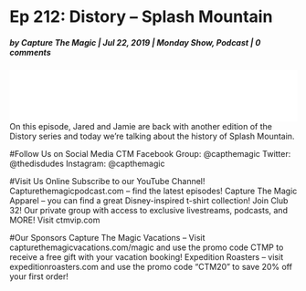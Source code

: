 # Ep 212: Distory – Splash Mountain

##### by Capture The Magic | Jul 22, 2019 | Monday Show, Podcast | 0 comments

<iframe style="border: none" src="//html5-player.libsyn.com/embed/episode/id/10279553/height/90/theme/custom/thumbnail/yes/direction/backward/render-playlist/no/custom-color/43245d/" height="90" width="100%" scrolling="no"  allowfullscreen webkitallowfullscreen mozallowfullscreen oallowfullscreen msallowfullscreen></iframe>
On this episode,  Jared and Jamie are back with another edition of the Distory series and today we’re talking about the history of Splash Mountain.

#Follow Us on Social Media
CTM Facebook Group: @capthemagic
Twitter: @thedisdudes
Instagram: @capthemagic

#Visit Us Online
Subscribe to our YouTube Channel!
Capturethemagicpodcast.com – find the latest episodes!
Capture The Magic Apparel – you can find a great Disney-inspired t-shirt collection!
Join Club 32! Our private group with access to exclusive livestreams, podcasts, and MORE! Visit ctmvip.com

#Our Sponsors
Capture The Magic Vacations – Visit capturethemagicvacations.com/magic and use the promo code CTMP to receive a free gift with your vacation booking!
Expedition Roasters – visit expeditionroasters.com and use the promo code “CTM20” to save 20% off your first order!
